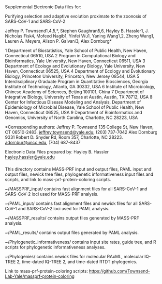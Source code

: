 ###

Supplemental Electronic Data files for:

Purifying selection and adaptive evolution proximate to the zoonosis of SARS-CoV-1 and SARS-CoV-2 

Jeffrey P. Townsend1,4,5,\*, Stephen Gaughran5,6, Hayley B. Hassler1, J. Nicholas Fisk4, Mofeed Nagib1, Yinfei Wu1, Yaning Wang1,2, Zheng Wang1, Lauren A. Meyers, Alison P. Galvani3, Alex Dornburg*


1 Department of Biostatistics, Yale School of Public Health, New Haven, Connecticut 06510, USA
2 Program in Computational Biology and Bioinformatics, Yale University, New Haven, Connecticut 06511, USA
3 Department of Ecology and Evolutionary Biology, Yale University, New Haven, Connecticut 06525, USA
4 Department of Ecology and Evolutionary Biology, Princeton University, Princeton, New Jersey 08544, USA
5 Interdisciplinary Graduate Program in Quantitative Biosciences, Georgia Institute of Technology, Atlanta, GA 30332, USA
6 Institute of Microbiology, Chinese Academy of Sciences, Beijing 100101, China
7 Department of Integrative Biology, University of Texas at Austin, Austin, TX 78712, USA
8 Center for Infectious Disease Modeling and Analysis, Department of Epidemiology of Microbial Disease, Yale School of Public Health, New Haven, Connecticut 06525, USA
9 Department of Bioinformatics and Genomics, University of North Carolina, Charlotte, NC 28223, USA


\*Corresponding authors:
Jeffrey P. Townsend
135 College St, New Haven, CT 06510-2483. jeffrey.townsend@yale.edu, (203) 737-7042
Alex Dornburg
9331 Robert D. Snyder Rd, Room 357, Charlotte, NC 28223. adornbur@uncc.edu, (704) 687-8437

Electronic Data Files prepared by:
Hayley B. Hassler
hayley.hassler@yale.edu


###

This directory contains MASS-PRF input and output files, PAML input and output files, newick tree files, phylogenetic informativeness input files and scripts, and link to mass-prf-protein-coloring scripts.

~/MASSPRF_input/ contains fast alignment files for all SARS-CoV-1 and SARS-CoV-2 loci used for MASS-PRF analysis.

~/PAML_input/ contains fast alignment files and newick files for all SARS-CoV-1 and SARS-CoV-2 loci used for PAML analysis.

~/MASSPRF_results/ contains output files generated by MASS-PRF analysis.

~/PAML_results/ contains output files generated by PAML analysis.

~/Phylogenetic_informativeness/ contains input site rates, guide tree, and R scripts for phylogenetic informativeness analyses.

~/Phylogenies/ contains newick files for molecular RAxML, molecular IQ-TREE 2, time-dated IQ-TREE 2, and time-dated RTDT phylogenies.

Link to mass-prf-protein-coloring scripts:
https://github.com/Townsend-Lab-Yale/massprf-protein-coloring

